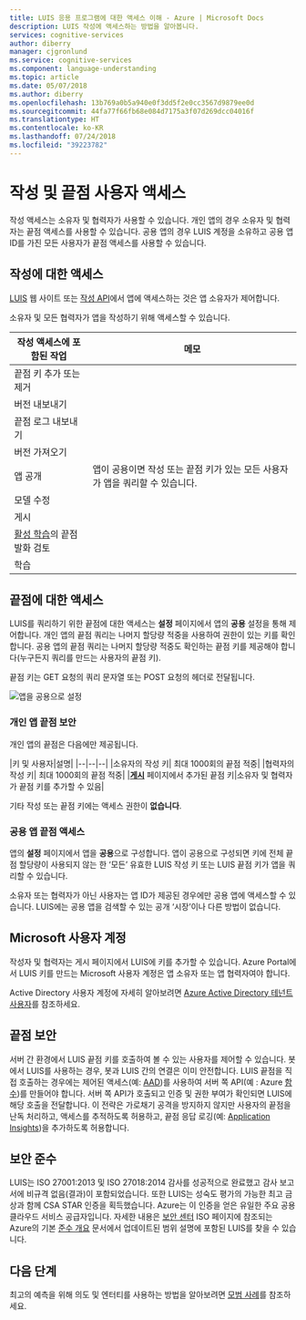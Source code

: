 ```yaml
---
title: LUIS 응용 프로그램에 대한 액세스 이해 - Azure | Microsoft Docs
description: LUIS 작성에 액세스하는 방법을 알아봅니다.
services: cognitive-services
author: diberry
manager: cjgronlund
ms.service: cognitive-services
ms.component: language-understanding
ms.topic: article
ms.date: 05/07/2018
ms.author: diberry
ms.openlocfilehash: 13b769a0b5a940e0f3dd5f2e0cc3567d9879ee0d
ms.sourcegitcommit: 44fa77f66fb68e084d7175a3f07d269dcc04016f
ms.translationtype: HT
ms.contentlocale: ko-KR
ms.lasthandoff: 07/24/2018
ms.locfileid: "39223782"
---
```

# <a name="authoring-and-endpoint-user-access"></a>작성 및 끝점 사용자 액세스
작성 액세스는 소유자 및 협력자가 사용할 수 있습니다. 개인 앱의 경우 소유자 및 협력자는 끝점 액세스를 사용할 수 있습니다. 공용 앱의 경우 LUIS 계정을 소유하고 공용 앱 ID를 가진 모든 사용자가 끝점 액세스를 사용할 수 있습니다. 

## <a name="access-to-authoring"></a>작성에 대한 액세스
[LUIS](luis-reference-regions.md#luis-website) 웹 사이트 또는 [작성 API](https://aka.ms/luis-authoring-apis)에서 앱에 액세스하는 것은 앱 소유자가 제어합니다. 

소유자 및 모든 협력자가 앱을 작성하기 위해 액세스할 수 있습니다. 

|작성 액세스에 포함된 작업|메모|
|--|--|
|끝점 키 추가 또는 제거||
|버전 내보내기||
|끝점 로그 내보내기||
|버전 가져오기||
|앱 공개|앱이 공용이면 작성 또는 끝점 키가 있는 모든 사용자가 앱을 쿼리할 수 있습니다.|
|모델 수정|
|게시|
|[활성 학습](luis-how-to-review-endoint-utt.md)의 끝점 발화 검토|
|학습|

## <a name="access-to-endpoint"></a>끝점에 대한 액세스
LUIS를 쿼리하기 위한 끝점에 대한 액세스는 **설정** 페이지에서 앱의 **공용** 설정을 통해 제어합니다. 개인 앱의 끝점 쿼리는 나머지 할당량 적중을 사용하여 권한이 있는 키를 확인합니다. 공용 앱의 끝점 쿼리는 나머지 할당량 적중도 확인하는 끝점 키를 제공해야 합니다(누구든지 쿼리를 만드는 사용자의 끝점 키). 

끝점 키는 GET 요청의 쿼리 문자열 또는 POST 요청의 헤더로 전달됩니다.

![앱을 공용으로 설정](./media/luis-concept-security/set-application-as-public.png)

### <a name="private-app-endpoint-security"></a>개인 앱 끝점 보안
개인 앱의 끝점은 다음에만 제공됩니다.

|키 및 사용자|설명|
|--|--|--|
|소유자의 작성 키| 최대 1000회의 끝점 적중|
|협력자의 작성 키| 최대 1000회의 끝점 적중|
|**[게시](luis-how-to-publish-app.md)** 페이지에서 추가된 끝점 키|소유자 및 협력자가 끝점 키를 추가할 수 있음|

기타 작성 또는 끝점 키에는 액세스 권한이 **없습니다**.

### <a name="public-app-endpoint-access"></a>공용 앱 끝점 액세스
앱의 **설정** 페이지에서 앱을 **공용**으로 구성합니다. 앱이 공용으로 구성되면 키에 전체 끝점 할당량이 사용되지 않는 한 ‘모든’ 유효한 LUIS 작성 키 또는 LUIS 끝점 키가 앱을 쿼리할 수 있습니다.

소유자 또는 협력자가 아닌 사용자는 앱 ID가 제공된 경우에만 공용 앱에 액세스할 수 있습니다. LUIS에는 공용 앱을 검색할 수 있는 공개 ‘시장’이나 다른 방법이 없습니다.  

## <a name="microsoft-user-accounts"></a>Microsoft 사용자 계정
작성자 및 협력자는 게시 페이지에서 LUIS에 키를 추가할 수 있습니다. Azure Portal에서 LUIS 키를 만드는 Microsoft 사용자 계정은 앱 소유자 또는 앱 협력자여야 합니다. 

Active Directory 사용자 계정에 자세히 알아보려면 [Azure Active Directory 테넌트 사용자](luis-how-to-account-settings.md#azure-active-directory-tenant-user)를 참조하세요. 

<!--
### Individual consent
If the Microsoft user account is part of an Azure Active Directory (AAD), and the active directory doesn't allow users to give consent, then you can provide individual consent as part of the login process. 

### Administrator consent
If the Microsoft user account is part of an Azure Active Directory (AAD), and the active directory doesn't allow users to give consent, then the administrator can give individual consent via the method discussed in this [blog](https://blogs.technet.microsoft.com/tfg/2017/10/15/english-tips-to-manage-azure-ad-users-consent-to-applications-using-azure-ad-graph-api/). 
-->
## <a name="securing-the-endpoint"></a>끝점 보안 
서버 간 환경에서 LUIS 끝점 키를 호출하여 볼 수 있는 사용자를 제어할 수 있습니다. 봇에서 LUIS를 사용하는 경우, 봇과 LUIS 간의 연결은 이미 안전합니다. LUIS 끝점을 직접 호출하는 경우에는 제어된 액세스(예: [AAD](https://azure.microsoft.com/services/active-directory/))를 사용하여 서버 쪽 API(예 : Azure [함수](https://azure.microsoft.com/services/functions/))를 만들어야 합니다. 서버 쪽 API가 호출되고 인증 및 권한 부여가 확인되면 LUIS에 해당 호출을 전달합니다. 이 전략은 가로채기 공격을 방지하지 않지만 사용자의 끝점을 난독 처리하고, 액세스를 추적하도록 허용하고, 끝점 응답 로깅(예: [Application Insights](https://azure.microsoft.com/services/application-insights/))을 추가하도록 허용합니다.  

## <a name="security-compliance"></a>보안 준수
LUIS는 ISO 27001:2013 및 ISO 27018:2014 감사를 성공적으로 완료했고 감사 보고서에 비규격 없음(결과)이 포함되었습니다. 또한 LUIS는 성숙도 평가의 가능한 최고 금상과 함께 CSA STAR 인증을 획득했습니다. Azure는 이 인증을 얻은 유일한 주요 공용 클라우드 서비스 공급자입니다. 자세한 내용은 [보안 센터](https://www.microsoft.com/en-us/trustcenter/compliance/iso-iec-27001) ISO 페이지에 참조되는 Azure의 기본 [준수 개요](https://gallery.technet.microsoft.com/Overview-of-Azure-c1be3942) 문서에서 업데이트된 범위 설명에 포함된 LUIS를 찾을 수 있습니다.  

## <a name="next-steps"></a>다음 단계

최고의 예측을 위해 의도 및 엔터티를 사용하는 방법을 알아보려면 [모범 사례](luis-concept-best-practices.md)를 참조하세요.